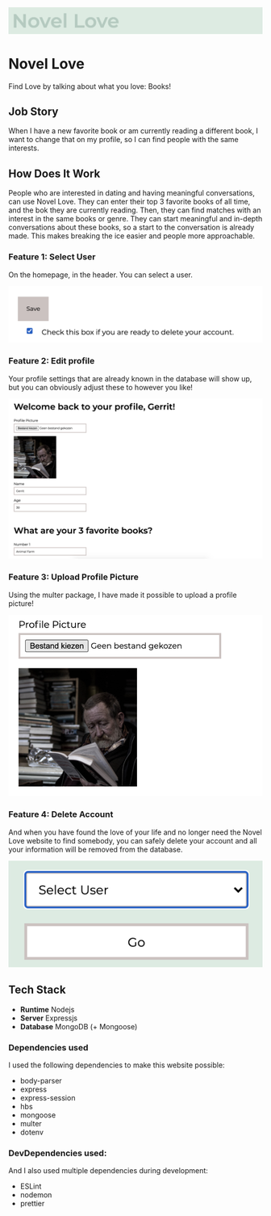 ![Logo](https://github.com/IrisvanOllefen/novel-love/blob/master/readme-images/Schermafbeelding%202020-06-03%20om%2012.12.48.png)

# Novel Love

Find Love by talking about what you love: Books!

## Job Story

When I have a new favorite book or am currently reading a different book, I want to change that on my profile, so I can find people with the same interests.

## How Does It Work

People who are interested in dating and having meaningful conversations, can use Novel Love. They can enter their top 3 favorite books of all time, and the bok they are currently reading. Then, they can find matches with an interest in the same books or genre. They can start meaningful and in-depth conversations about these books, so a start to the conversation is already made. This makes breaking the ice easier and people more approachable.

### Feature 1: Select User

On the homepage, in the header. You can select a user.

![Select User](https://github.com/IrisvanOllefen/novel-love/blob/master/readme-images/Schermafbeelding%202020-06-03%20om%2012.12.13.png)

### Feature 2: Edit profile

Your profile settings that are already known in the database will show up, but you can obviously adjust these to however you like!

![Edit Profile](https://github.com/IrisvanOllefen/novel-love/blob/master/readme-images/Schermafbeelding%202020-06-03%20om%2012.11.43.png)

### Feature 3: Upload Profile Picture

Using the multer package, I have made it possible to upload a profile picture!

![Upload Profile Picture](https://github.com/IrisvanOllefen/novel-love/blob/master/readme-images/Schermafbeelding%202020-06-03%20om%2012.11.58.png)

### Feature 4: Delete Account

And when you have found the love of your life and no longer need the Novel Love website to find somebody, you can safely delete your account and all your information will be removed from the database.

![Delete Account](https://github.com/IrisvanOllefen/novel-love/blob/master/readme-images/Schermafbeelding%202020-06-03%20om%2012.09.50.png)

## Tech Stack

- __Runtime__ Nodejs
- __Server__ Expressjs
- __Database__ MongoDB (+ Mongoose)

### Dependencies used

I used the following dependencies to make this website possible:

- body-parser
- express
- express-session
- hbs
- mongoose 
- multer
- dotenv

### DevDependencies used:

And I also used multiple dependencies during development:

- ESLint
- nodemon
- prettier
